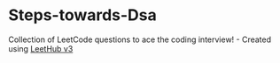 # Steps-towards-Dsa
Collection of LeetCode questions to ace the coding interview! - Created using [LeetHub v3](https://github.com/raphaelheinz/LeetHub-3.0)
